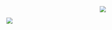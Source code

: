 <p align="center">
  <img src="https://github-readme-stats-git-patch-1-sklyvan.vercel.app/api?username=Sklyvan&show_icons=true&theme=react"/>
</p>
<img src="https://visitor-badge.glitch.me/badge?page_id=sklyvan.sklyvan">
